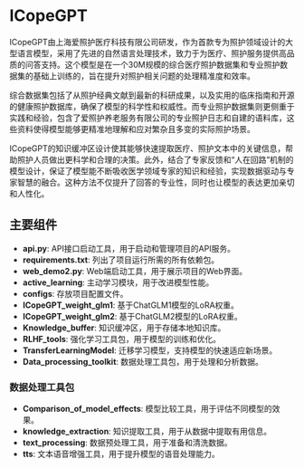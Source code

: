 # ICopeGPT

ICopeGPT由上海爱照护医疗科技有限公司研发，作为首款专为照护领域设计的大型语言模型，采用了先进的自然语言处理技术，致力于为医疗、照护服务提供高品质的问答支持。这个模型是在一个30M规模的综合医疗照护数据集和专业照护数据集的基础上训练的，旨在提升对照护相关问题的处理精准度和效率。

综合数据集包括了从照护经典文献到最新的科研成果，以及实用的临床指南和开源的健康照护数据库，确保了模型的科学性和权威性。而专业照护数据集则更侧重于实践和经验，包含了爱照护养老服务有限公司的专业照护日志和自建的语料库，这些资料使得模型能够更精准地理解和应对繁杂且多变的实际照护场景。

ICopeGPT的知识缓冲区设计使其能够快速提取医疗、照护文本中的关键信息，帮助照护人员做出更科学和合理的决策。此外，结合了专家反馈和“人在回路”机制的模型设计，保证了模型能不断吸收医学领域专家的知识和经验，实现数据驱动与专家智慧的融合。这种方法不仅提升了回答的专业性，同时也让模型的表达更加亲切和人性化。

## 主要组件

- **api.py**: API接口启动工具，用于启动和管理项目的API服务。
- **requirements.txt**: 列出了项目运行所需的所有依赖包。
- **web_demo2.py**: Web端启动工具，用于展示项目的Web界面。
- **active_learning**: 主动学习模块，用于改进模型性能。
- **configs**: 存放项目配置文件。
- **ICopeGPT_weight_glm1**: 基于ChatGLM1模型的LoRA权重。
- **ICopeGPT_weight_glm2**: 基于ChatGLM2模型的LoRA权重。
- **Knowledge_buffer**: 知识缓冲区，用于存储本地知识库。
- **RLHF_tools**: 强化学习工具包，用于模型的训练和优化。
- **TransferLearningModel**: 迁移学习模型，支持模型的快速适应新场景。
- **Data_processing_toolkit**: 数据处理工具包，用于处理和分析数据。

### 数据处理工具包

- **Comparison_of_model_effects**: 模型比较工具，用于评估不同模型的效果。
- **knowledge_extraction**: 知识提取工具，用于从数据中提取有用信息。
- **text_processing**: 数据预处理工具，用于准备和清洗数据。
- **tts**: 文本语音增强工具，用于提升模型的语音处理能力。



